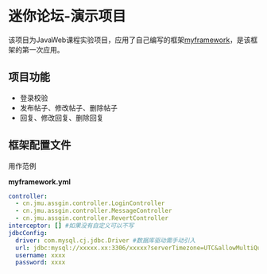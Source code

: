 # 迷你论坛-演示项目

该项目为JavaWeb课程实验项目，应用了自己编写的框架[myframework](https://github.com/838239178/myframework)，是该框架的第一次应用。

## 项目功能

- 登录校验
- 发布帖子、修改帖子、删除帖子
- 回复、修改回复、删除回复

## 框架配置文件

用作范例

**myframework.yml**

```yml
controller:
  - cn.jmu.assgin.controller.LoginController
  - cn.jmu.assgin.controller.MessageController
  - cn.jmu.assgin.controller.RevertController
interceptor: [] #如果没有自定义可以不写
jdbcConfig:
  driver: com.mysql.cj.jdbc.Driver #数据库驱动需手动引入
  url: jdbc:mysql://xxxxx.xx:3306/xxxxx?serverTimezone=UTC&allowMultiQueries=true&characterEncoding=utf-8
  username: xxxx
  password: xxxx
```

